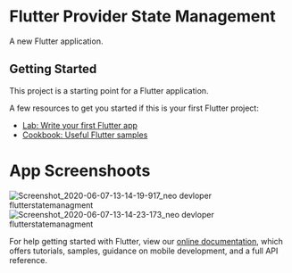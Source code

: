 # Flutter Provider State Management

A new Flutter application.

## Getting Started

This project is a starting point for a Flutter application.

A few resources to get you started if this is your first Flutter project:

- [Lab: Write your first Flutter app](https://flutter.dev/docs/get-started/codelab)
- [Cookbook: Useful Flutter samples](https://flutter.dev/docs/cookbook)

# App Screenshoots

![Screenshot_2020-06-07-13-14-19-917_neo devloper flutterstatemanagment](https://user-images.githubusercontent.com/53689685/83965020-c1b15400-a8c1-11ea-9b95-4d49bdc7009d.png)
![Screenshot_2020-06-07-13-14-23-173_neo devloper flutterstatemanagment](https://user-images.githubusercontent.com/53689685/83965018-c0802700-a8c1-11ea-9561-23494dae17ce.png)


For help getting started with Flutter, view our
[online documentation](https://flutter.dev/docs), which offers tutorials,
samples, guidance on mobile development, and a full API reference.
